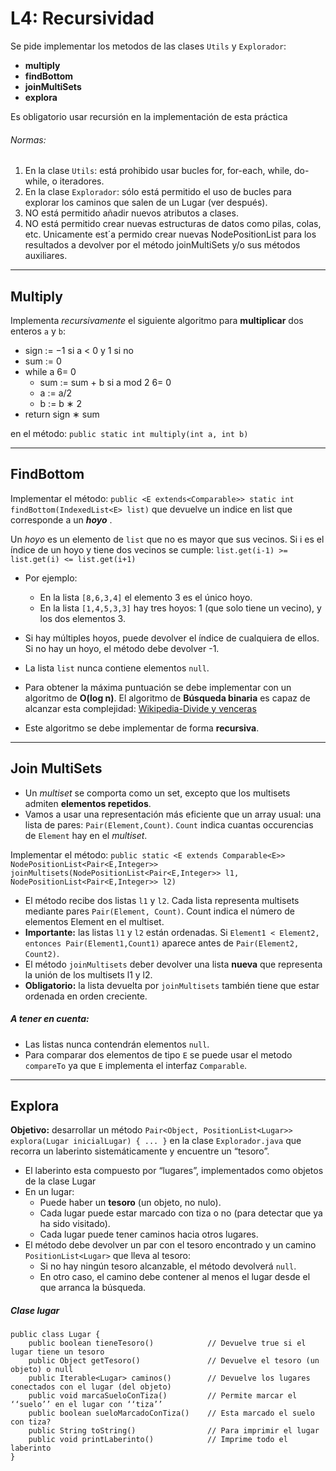 # L4: Recursividad

Se pide implementar los metodos de las clases `Utils` y `Explorador`:
- **multiply**
- **findBottom**
- **joinMultiSets**
- **explora**

Es obligatorio usar recursión en la implementación de esta práctica

###### Normas:
1. En la clase `Utils`: está prohibido usar bucles for, for-each, while, do-while, o iteradores.
2. En la clase `Explorador`: sólo está permitido el uso de bucles para explorar los caminos que salen de un Lugar (ver después).
3. NO está permitido añadir nuevos atributos a clases.
4. NO está permitido crear nuevas estructuras de datos como pilas, colas, etc. Unicamente est´a permido crear nuevas NodePositionList para los resultados a devolver por el método joinMultiSets y/o sus métodos auxiliares.
---
## Multiply

Implementa *recursivamente* el siguiente algoritmo para **multiplicar** dos enteros `a` y `b`:

- sign := −1 si a < 0 y 1 si no
- sum := 0
- while a 6= 0
    - sum := sum + b si a mod 2 6= 0
    - a := a/2
    - b := b ∗ 2
- return sign ∗ sum

en el método:
`public static int multiply(int a, int b)`

--- 

## FindBottom

Implementar el método:
`public <E extends<Comparable>> static int findBottom(IndexedList<E> list)` que devuelve un indice en list que corresponde a un ***hoyo*** .

Un *hoyo* es un elemento de `list` que no es mayor que sus vecinos. Si i es el índice de un hoyo y tiene dos vecinos se cumple:
`list.get(i-1) >= list.get(i) <= list.get(i+1)`
- Por ejemplo:
    - En la lista `[8,6,3,4]` el elemento 3 es el único hoyo.
    - En la lista `[1,4,5,3,3]` hay tres hoyos: 1 (que solo tiene un vecino), y los dos elementos 3.

- Si hay múltiples hoyos, puede devolver el índice de cualquiera de ellos. Si no hay un hoyo, el método debe devolver -1.
- La lista `list` nunca contiene elementos `null`.
- Para obtener la máxima puntuación se debe implementar con un algoritmo de **O(log n)**. El algoritmo de **Búsqueda binaria** es capaz de alcanzar esta complejidad: [Wikipedia-Divide y venceras](https://es.wikipedia.org/wiki/Algoritmo_divide_y_vencer%C3%A1s)
- Este algoritmo se debe implementar de forma **recursiva**.

---

## Join MultiSets

- Un *multiset* se comporta como un set, excepto que los multisets admiten **elementos repetidos**.
- Vamos a usar una representación más eficiente que un array usual: una lista de pares: `Pair(Element,Count)`. `Count` indica cuantas occurencias de `Element` hay en el *multiset*.


Implementar el método:
`public static <E extends Comparable<E>> NodePositionList<Pair<E,Integer>> joinMultisets(NodePositionList<Pair<E,Integer>> l1, NodePositionList<Pair<E,Integer>> l2)`
- El método recibe dos listas `l1` y `l2`. Cada lista representa multisets mediante pares `Pair(Element, Count)`. Count indica el número de elementos Element en el multiset.
- **Importante:** las listas `l1` y `l2` están ordenadas. Si `Element1 < Element2, entonces Pair(Element1,Count1)` aparece
antes de `Pair(Element2, Count2)`.
- El método `joinMultisets` deber devolver una lista **nueva** que representa la unión de los multisets l1 y l2.
- **Obligatorio:** la lista devuelta por `joinMultisets` también tiene que estar ordenada en orden creciente.

##### A tener en cuenta:
- Las listas nunca contendrán elementos `null`.
- Para comparar dos elementos de tipo `E` se puede usar el metodo
`compareTo` ya que `E` implementa el interfaz `Comparable`.

---
## Explora

**Objetivo:** desarrollar un método `Pair<Object, PositionList<Lugar>> explora(Lugar inicialLugar) { ... }` en la clase `Explorador.java`
que recorra un laberinto sistemáticamente y encuentre un “tesoro”.
- El laberinto esta compuesto por “lugares”, implementados como
objetos de la clase Lugar
- En un lugar:
    - Puede haber un **tesoro** (un objeto, no nulo).
    - Cada lugar puede estar marcado con tiza o no (para detectar que ya ha sido visitado).
    - Cada lugar puede tener caminos hacia otros lugares.
- El método debe devolver un par con el tesoro encontrado y un camino `PositionList<Lugar>` que lleva al tesoro:
    - Si no hay ningún tesoro alcanzable, el método devolverá `null`.
    - En otro caso, el camino debe contener al menos el lugar desde el que arranca la búsqueda.

##### Clase lugar
~~~
public class Lugar {
    public boolean tieneTesoro()            // Devuelve true si el lugar tiene un tesoro
    public Object getTesoro()               // Devuelve el tesoro (un objeto) o null
    public Iterable<Lugar> caminos()        // Devuelve los lugares conectados con el lugar (del objeto)
    public void marcaSueloConTiza()         // Permite marcar el ‘‘suelo’’ en el lugar con ‘‘tiza’’
    public boolean sueloMarcadoConTiza()    // Esta marcado el suelo con tiza?
    public String toString()                // Para imprimir el lugar
    public void printLaberinto()            // Imprime todo el laberinto
}
~~~


 

